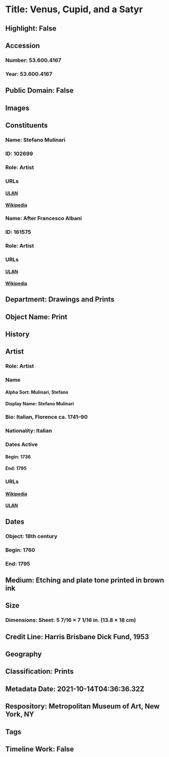 # Title: Venus, Cupid, and a Satyr
## Highlight: False
## Accession
### Number: 53.600.4167
### Year: 53.600.4167
## Public Domain: False
## Images
## Constituents
### Name: Stefano Mulinari
### ID: 102699
### Role: Artist
### URLs
#### [ULAN](http://vocab.getty.edu/page/ulan/500093657)
#### [Wikipedia](https://www.wikidata.org/wiki/Q37520825)
### Name: After Francesco Albani
### ID: 161575
### Role: Artist
### URLs
#### [ULAN](http://vocab.getty.edu/page/ulan/500005860)
#### [Wikipedia](https://www.wikidata.org/wiki/Q358147)
## Department: Drawings and Prints
## Object Name: Print
## History
## Artist
### Role: Artist
### Name
#### Alpha Sort: Mulinari, Stefano
#### Display Name: Stefano Mulinari
### Bio: Italian, Florence ca. 1741–90
### Nationality: Italian
### Dates Active
#### Begin: 1736
#### End: 1795
### URLs
#### [Wikipedia](https://www.wikidata.org/wiki/Q37520825)
#### [ULAN](http://vocab.getty.edu/page/ulan/500093657)
## Dates
### Object: 18th century
### Begin: 1760
### End: 1795
## Medium: Etching and plate tone printed in brown ink
## Size
### Dimensions: Sheet: 5 7/16 × 7 1/16 in. (13.8 × 18 cm)
## Credit Line: Harris Brisbane Dick Fund, 1953
## Geography
## Classification: Prints
## Metadata Date: 2021-10-14T04:36:36.32Z
## Respository: Metropolitan Museum of Art, New York, NY
## Tags
## Timeline Work: False